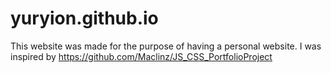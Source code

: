 # yuryion.github.io

This website was made for the purpose of having a personal website.
I was inspired by https://github.com/Maclinz/JS_CSS_PortfolioProject

